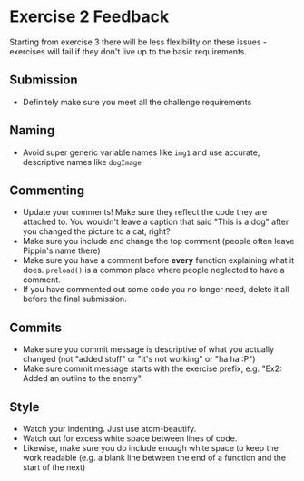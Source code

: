 # Exercise 2 Feedback

Starting from exercise 3 there will be less flexibility on these issues - exercises will fail if they don't live up to the basic requirements.

## Submission
- Definitely make sure you meet all the challenge requirements

## Naming
- Avoid super generic variable names like `img1` and use accurate, descriptive names like `dogImage`

## Commenting
- Update your comments! Make sure they reflect the code they are attached to. You wouldn't leave a caption that said "This is a dog" after you changed the picture to a cat, right?
- Make sure you include and change the top comment (people often leave Pippin's name there)
- Make sure you have a comment before __every__ function explaining what it does. `preload()` is a common place where people neglected to have a comment.
- If you have commented out some code you no longer need, delete it all before the final submission.

## Commits
- Make sure you commit message is descriptive of what you actually changed (not "added stuff" or "it's not working" or "ha ha :P")
- Make sure commit message starts with the exercise prefix, e.g. "Ex2: Added an outline to the enemy".

## Style
- Watch your indenting. Just use atom-beautify.
- Watch out for excess white space between lines of code.
- Likewise, make sure you do include enough white space to keep the work readable (e.g. a blank line between the end of a function and the start of the next)

